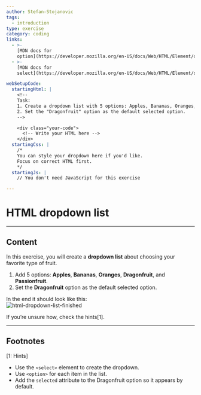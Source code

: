 ```yaml
---
author: Stefan-Stojanovic
tags:
  - introduction
type: exercise
category: coding
links:
  - >-
    [MDN docs for
    option](https://developer.mozilla.org/en-US/docs/Web/HTML/Element/option){website}
  - >-
    [MDN docs for
    select](https://developer.mozilla.org/en-US/docs/Web/HTML/Element/select){website}

webSetupCode:
  startingHtml: |
    <!-- 
    Task:
    1. Create a dropdown list with 5 options: Apples, Bananas, Oranges, Dragonfruit, and Passionfruit.
    2. Set the "Dragonfruit" option as the default selected option.
    -->

    <div class="your-code">
      <!-- Write your HTML here -->
    </div>
  startingCss: |
    /* 
    You can style your dropdown here if you'd like.
    Focus on correct HTML first.
    */
  startingJs: |
    // You don't need JavaScript for this exercise

---
```


# HTML dropdown list

---

## Content

In this exercise, you will create a **dropdown list** about choosing your favorite type of fruit.  

1. Add 5 options: **Apples**, **Bananas**, **Oranges**, **Dragonfruit**, and **Passionfruit**.  
2. Set the **Dragonfruit** option as the default selected option.  

In the end it should look like this:  
![html-dropdown-list-finished](https://img.enkipro.com/2505f7757909b744661c93e644f2b534.png)

If you’re unsure how, check the hints[1].

---

## Footnotes

[1: Hints]
- Use the `<select>` element to create the dropdown.  
- Use `<option>` for each item in the list.  
- Add the `selected` attribute to the Dragonfruit option so it appears by default.  
